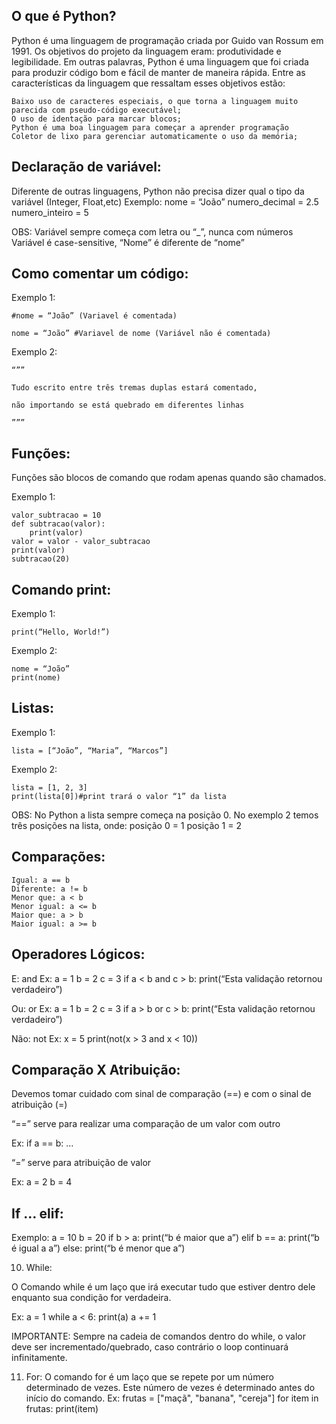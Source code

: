 ## O que é Python?

Python é uma linguagem de programação criada por Guido van Rossum em 1991. Os objetivos do projeto da linguagem eram: produtividade e legibilidade. Em outras palavras, Python é uma linguagem que foi criada para produzir código bom e fácil de manter de maneira rápida. Entre as características da linguagem que ressaltam esses objetivos estão:

    Baixo uso de caracteres especiais, o que torna a linguagem muito parecida com pseudo-código executável;
    O uso de identação para marcar blocos;
    Python é uma boa linguagem para começar a aprender programação
    Coletor de lixo para gerenciar automaticamente o uso da memória;

## Declaração de variável:

Diferente de outras linguagens, Python não precisa dizer qual o tipo da variável (Integer, Float,etc)
Exemplo:
    nome = “João”
    numero_decimal = 2.5
    numero_inteiro = 5

OBS:
    Variável sempre começa com letra ou “_”, nunca com números
    Variável é case-sensitive, “Nome” é diferente de “nome”

## Como comentar um código:

Exemplo 1:

    #nome = “João” (Variavel é comentada)

    nome = “João” #Variavel de nome (Variável não é comentada)

Exemplo 2:

    “””

    Tudo escrito entre três tremas duplas estará comentado,

    não importando se está quebrado em diferentes linhas

    ”””


## Funções:

Funções são blocos de comando que rodam apenas quando são chamados.

Exemplo 1:
   
    valor_subtracao = 10
    def subtracao(valor):
        print(valor)
    valor = valor - valor_subtracao
    print(valor)    
    subtracao(20)

## Comando print:
Exemplo 1:


    print(“Hello, World!”)

Exemplo 2:

    nome = “João”
    print(nome)

## Listas:
Exemplo 1:

    lista = [“João”, “Maria”, “Marcos”]

Exemplo 2:

    lista = [1, 2, 3]
    print(lista[0])#print trará o valor “1” da lista

OBS:
No Python a lista sempre começa na posição 0. No exemplo 2 temos três posições na lista, onde:
posição 0 = 1
posição 1 = 2

## Comparações:

    Igual: a == b
    Diferente: a != b
    Menor que: a < b
    Menor igual: a <= b
    Maior que: a > b
    Maior igual: a >= b
    
## Operadores Lógicos:
E: and
Ex: a = 1
      b = 2
      c = 3
      if a < b and c > b:
print(“Esta validação retornou verdadeiro”)

Ou: or
Ex: a = 1
       b = 2
       c = 3
       if a > b or c > b:
print(“Esta validação retornou verdadeiro”)

Não: not
Ex: x = 5
      print(not(x > 3 and x < 10))

## Comparação X Atribuição:

Devemos tomar cuidado com sinal de comparação (==) e com o sinal de atribuição (=)

“==” serve para realizar uma comparação de um valor com outro

Ex: if a == b:
…

“=” serve para atribuição de valor

Ex: a = 2
      b = 4

## If … elif:

Exemplo:
              a = 10
              b = 20
  if b > a:
print(“b é maior que a”)
  elif b == a:
print(“b é igual a a”)
  else:
print(“b é menor que a”)

10. While:

O Comando while é um laço que irá executar tudo que estiver dentro dele enquanto sua condição for verdadeira.

Ex: a = 1
      while a < 6:
print(a)
a += 1

IMPORTANTE: Sempre na cadeia de comandos dentro do while, o valor deve ser incrementado/quebrado, caso contrário o loop continuará infinitamente.


11. For:
O comando for é um laço que se repete por um número determinado de vezes. Este número de vezes é determinado antes do início do comando.
Ex: frutas = ["maçã", "banana", "cereja"]
       for item in frutas:
       print(item)

